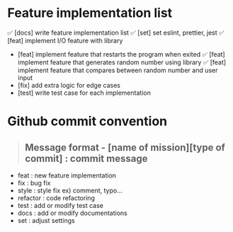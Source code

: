 # Feature implementation list

✅ \[docs\] write feature implementation list
✅ \[set\] set eslint, prettier, jest
✅ \[feat\] implement I/O feature with library
- \[feat\] implement feature that restarts the program when exited
✅ \[feat\] implement feature that generates random number using library
✅ \[feat\] implement feature that compares between random number and user input
- \[fix\] add extra logic for edge cases
- \[test\] write test case for each implementation


# Github commit convention

> ## Message format - \[name of mission\]\[type of commit\] : commit message

* feat : new feature implementation
* fix : bug fix
* style : style fix ex) comment, typo...
* refactor : code refactoring
* test : add or modify test case
* docs : add or modify documentations
* set : adjust settings